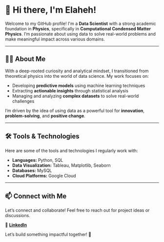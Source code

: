 # 👋 Hi there, I'm Elaheh!

Welcome to my GitHub profile! I'm a **Data Scientist** with a strong academic foundation in **Physics**, specifically in **Computational Condensed Matter Physics**. I’m passionate about using data to solve real-world problems and make meaningful impact across various domains.

---

## 👩‍💻 About Me

With a deep-rooted curiosity and analytical mindset, I transitioned from theoretical physics into the world of data science. My work focuses on:

- Developing **predictive models** using machine learning techniques  
- Extracting **actionable insights** through statistical analysis  
- Managing and analyzing **complex datasets** to solve real-world challenges  

I’m driven by the idea of using data as a powerful tool for **innovation**, **problem-solving**, and **positive change**. 

---

## 🛠️ Tools & Technologies

Here are some of the tools and technologies I regularly work with:

- **Languages:** Python, SQL  
- **Data Visualization:** Tableau, Matplotlib, Seaborn  
- **Databases:** MySQL  
- **Cloud Platforms:** Google Cloud   

---

## 📫 Connect with Me

Let’s connect and collaborate! Feel free to reach out for project ideas or discussions.

🔗 **[LinkedIn](www.linkedin.com/in/dr-elaheh-shomali)**

Let’s build something impactful together! 🚀

<!--
**Elaheh-Shomali/Elaheh-Shomali** is a ✨ _special_ ✨ repository because its `README.md` (this file) appears on your GitHub profile.

Here are some ideas to get you started:

- 🔭 I’m currently working on ...
- 🌱 I’m currently learning ...
- 👯 I’m looking to collaborate on ...
- 🤔 I’m looking for help with ...
- 💬 Ask me about ...
- 📫 How to reach me: ...
- 😄 Pronouns: ...
- ⚡ Fun fact: ...
-->
